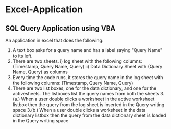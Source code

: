 # Excel-Application
## SQL Query Application using VBA
An application in excel that does the following:
1. A text box asks for a query name and has a label saying "Query Name" to its left.
2. There are two sheets. i) log sheet with the following columns: (Timestamp, Query Name, Query) ii) Data Dictionary Sheet with (Query Name, Query) as columns
3. Every time the code runs, it stores the query name in the log sheet with the following columns: (Timestamp, Query Name, Query)
3. There are two list boxes, one for the data dictionary, and one for the activesheets. The listboxes list the query names from both the sheets 
3.(a.) When a user double clicks a worksheet in the active worksheet listbox then the query from the log sheet is inserted in the Query writing space
3.(b.) When a user double clicks a worksheet in the data dictionary listbox then the query from the data dictionary sheet is loaded in the Query writing space
 
